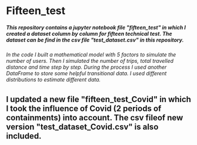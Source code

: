 # Fifteen_test
##### This repository contains a jupyter notebook file "fifteen_test" in which I created a dataset column by column for fifteen technical test. The dataset can be find in the csv file "test_dataset.csv" in this repository.
###### In the code I built a mathematical model with 5 factors to simulate the number of users. Then I simulated the number of trips, total travelled distance and time step by step. During the process I used another DataFrame to store some helpful transitional data. I used different distributions to estimate different data.

## I updated a new file "fifteen_test_Covid" in which I took the influence of Covid (2 periods of containments) into account. The csv fileof new version "test_dataset_Covid.csv" is also included. 
